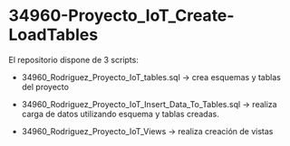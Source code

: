 # 34960-Proyecto_IoT_Create-LoadTables

El repositorio dispone de 3 scripts:

- 34960_Rodriguez_Proyecto_IoT_tables.sql -> crea esquemas y tablas del proyecto

- 34960_Rodriguez_Proyecto_IoT_Insert_Data_To_Tables.sql -> realiza carga de datos utilizando esquema y tablas creadas.

- 34960_Rodriguez_Proyecto_IoT_Views -> realiza creación de vistas
